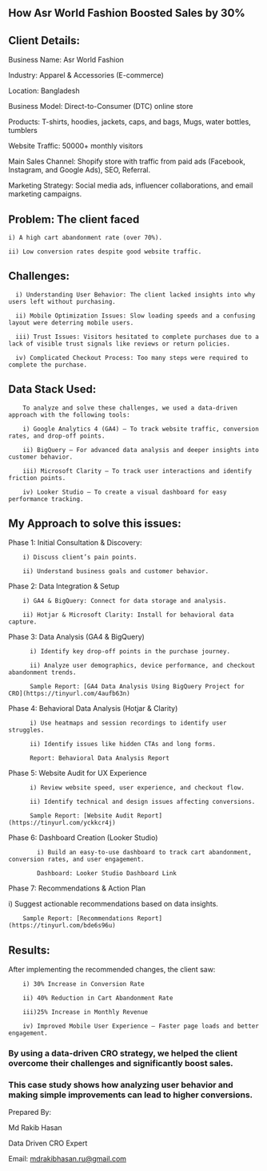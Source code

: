 ## How Asr World Fashion Boosted Sales by 30%

## Client Details:

Business Name: Asr World Fashion

Industry: Apparel & Accessories (E-commerce)

Location: Bangladesh

Business Model: Direct-to-Consumer (DTC) online store

Products: T-shirts, hoodies, jackets, caps, and bags,  Mugs, water bottles, tumblers

Website Traffic: 50000+ monthly visitors

Main Sales Channel: Shopify store with traffic from paid ads (Facebook, Instagram, and Google Ads), SEO, Referral.

Marketing Strategy: Social media ads, influencer collaborations, and email marketing campaigns.

## Problem: The client faced

    i) A high cart abandonment rate (over 70%).
    
    ii) Low conversion rates despite good website traffic.


## Challenges:

      i) Understanding User Behavior: The client lacked insights into why users left without purchasing.
      
      ii) Mobile Optimization Issues: Slow loading speeds and a confusing layout were deterring mobile users.
      
      iii) Trust Issues: Visitors hesitated to complete purchases due to a lack of visible trust signals like reviews or return policies.
      
      iv) Complicated Checkout Process: Too many steps were required to complete the purchase.

## Data Stack Used:

        To analyze and solve these challenges, we used a data-driven approach with the following tools:
        
        i) Google Analytics 4 (GA4) – To track website traffic, conversion rates, and drop-off points.
        
        ii) BigQuery – For advanced data analysis and deeper insights into customer behavior.
        
        iii) Microsoft Clarity – To track user interactions and identify friction points.
        
        iv) Looker Studio – To create a visual dashboard for easy performance tracking.


## My Approach to solve this issues:

Phase 1: Initial Consultation & Discovery:
        
        i) Discuss client’s pain points.
        
        ii) Understand business goals and customer behavior.

Phase 2: Data Integration & Setup

        i) GA4 & BigQuery: Connect for data storage and analysis.
        
        ii) Hotjar & Microsoft Clarity: Install for behavioral data capture.

Phase 3: Data Analysis (GA4 & BigQuery)

          i) Identify key drop-off points in the purchase journey.
          
          ii) Analyze user demographics, device performance, and checkout abandonment trends.
          
          Sample Report: [GA4 Data Analysis Using BigQuery Project for CRO](https://tinyurl.com/4aufb63n)

Phase 4: Behavioral Data Analysis (Hotjar & Clarity)

          i) Use heatmaps and session recordings to identify user struggles.
          
          ii) Identify issues like hidden CTAs and long forms.
          
          Report: Behavioral Data Analysis Report

Phase 5: Website Audit for UX Experience

          i) Review website speed, user experience, and checkout flow.
          
          ii) Identify technical and design issues affecting conversions.
          
          Sample Report: [Website Audit Report](https://tinyurl.com/yckkcr4j)

Phase 6: Dashboard Creation (Looker Studio)

            i) Build an easy-to-use dashboard to track cart abandonment, conversion rates, and user engagement.
            
            Dashboard: Looker Studio Dashboard Link

Phase 7: Recommendations & Action Plan

i) Suggest actionable recommendations based on data insights.

        Sample Report: [Recommendations Report](https://tinyurl.com/bde6s96u)


## Results:

After implementing the recommended changes, the client saw:

        i) 30% Increase in Conversion Rate
        
        ii) 40% Reduction in Cart Abandonment Rate
        
        iii)25% Increase in Monthly Revenue
        
        iv) Improved Mobile User Experience – Faster page loads and better engagement.


### By using a data-driven CRO strategy, we helped the client overcome their challenges and significantly boost sales. 
### This case study shows how analyzing user behavior and making simple improvements can lead to higher conversions.

Prepared By:

Md Rakib Hasan

Data Driven CRO Expert

Email: mdrakibhasan.ru@gmail.com

